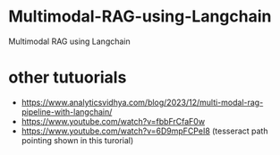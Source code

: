 # Multimodal-RAG-using-Langchain

Multimodal RAG using Langchain

# other tutuorials

-   https://www.analyticsvidhya.com/blog/2023/12/multi-modal-rag-pipeline-with-langchain/
-   https://www.youtube.com/watch?v=fbbFrCfaF0w
-   https://www.youtube.com/watch?v=6D9mpFCPeI8 (tesseract path pointing shown in this turorial)

